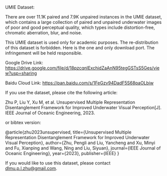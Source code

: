 UMIE Dataset:

There are over 11.1K paired and 7.9K unpaired instances in the UMIE dataset, which contains a large collection of paired and unpaired underwater images of poor and good perceptual quality, which types include distortion-free, chromatic aberration, blur, and noise. 

This UMIE dataset is used only for academic purposes. The re-distribution of this dataset is forbidden. Here is the one and only download port. The infringement will be held responsible.

Google Drive Link: https://drive.google.com/file/d/18pzcqnlExchidZaAnN95tegGSTsS5Ges/view?usp=sharing

Baidu Cloud Link: https://pan.baidu.com/s/1FeGzv94DadF5S68paOLbiw

If you use the dataset, please cite the following article:

Zhu P, Liu Y, Xu M, et al. Unsupervised Multiple Representation Disentanglement Framework for Improved Underwater Visual Perception[J]. IEEE Journal of Oceanic Engineering, 2023.

or bibtex version:

@article{zhu2023unsupervised,
  title={Unsupervised Multiple Representation Disentanglement Framework for Improved Underwater Visual Perception}, 
  author={Zhu, Pengli and Liu, Yancheng and Xu, Minyi and Fu, Xianping and Wang, Ning and Liu, Siyuan},
  journal={IEEE Journal of Oceanic Engineering},
  year={2023},
  publisher={IEEE}
}

If you would like to use this dataset, please contact dlmu.p.l.zhu@gmail.com.
